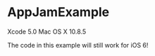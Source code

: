 AppJamExample
=============
Xcode 5.0
Mac OS X 10.8.5

The code in this example will still work for iOS 6!
